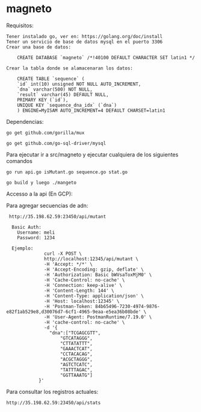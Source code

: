 # magneto

Requisitos:

    Tener instalado go, ver en: https://golang.org/doc/install
    Tener un servicio de base de datos mysql en el puerto 3306
    Crear una base de datos:
    
        CREATE DATABASE `magneto` /*!40100 DEFAULT CHARACTER SET latin1 */
    
    Crear la tabla donde se alamacenaran los datos:
    
        CREATE TABLE `sequence` (
        `id` int(10) unsigned NOT NULL AUTO_INCREMENT,
        `dna` varchar(500) NOT NULL,
        `result` varchar(45) DEFAULT NULL,
        PRIMARY KEY (`id`),
        UNIQUE KEY `sequence_dna_idx` (`dna`)
        ) ENGINE=MyISAM AUTO_INCREMENT=4 DEFAULT CHARSET=latin1
        
Dependencias:

    go get github.com/gorilla/mux

    go get github.com/go-sql-driver/mysql

Para ejecutar ir a src/magneto y ejecutar cualquiera de los siguientes comandos
    
    go run api.go isMutant.go sequence.go stat.go
    
    go build y luego ./mangeto
    

Accesso a la api (En GCP): 


Para agregar secuencias de adn:

     http://35.198.62.59:23450/api/mutant
  
      Basic Auth:
        Username: meli
        Password: 1234

      Ejemplo:
                  curl -X POST \
                  http://localhost:12345/api/mutant \
                  -H 'Accept: */*' \
                  -H 'Accept-Encoding: gzip, deflate' \
                  -H 'Authorization: Basic bWVsaToxMjM0' \
                  -H 'Cache-Control: no-cache' \
                  -H 'Connection: keep-alive' \
                  -H 'Content-Length: 144' \
                  -H 'Content-Type: application/json' \
                  -H 'Host: localhost:12345' \
                  -H 'Postman-Token: 84b65496-7230-4974-9876-e82f1ab529e8,d30076d7-6cf1-4965-9eaa-e5ea36b08bde' \
                  -H 'User-Agent: PostmanRuntime/7.19.0' \
                  -H 'cache-control: no-cache' \
                  -d '{
                    "dna":["TCGAGCGTT",
                        "GTCATAGGG",
                        "CTTATATTT",
                        "GAAACTCAT",
                        "CCTACACAG",
                        "ACGCTAGGG",
                        "AGTCTCATC",
                        "TATTTAGAC",
                        "GGTTAAATG"]
                }'
  
        
Para consultar los registros actuales:

    http://35.198.62.59:23450/api/stats

